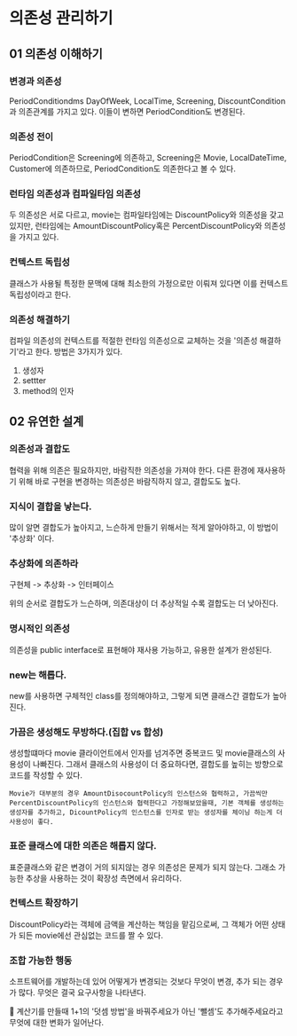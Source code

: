 # 의존성 관리하기



## 01 의존성 이해하기

### 변경과 의존성

PeriodConditiondms DayOfWeek, LocalTime, Screening, DiscountCondition과 의존관계를 가지고 있다. 이들이 변하면 PeriodCondition도 변경된다.



### 의존성 전이

PeriodCondition은 Screening에 의존하고, Screening은 Movie, LocalDateTime, Customer에 의존하므로, PeriodCondition도 의존한다고 볼 수 있다.



### 런타임 의존성과 컴파일타임 의존성

두 의존성은 서로 다르고, movie는 컴파일타임에는 DiscountPolicy와 의존성을 갖고 있지만, 런타임에는 AmountDiscountPolicy혹은 PercentDiscountPolicy와 의존성을 가지고 있다.



### 컨텍스트 독립성

클래스가 사용될 특정한 문맥에 대해 최소한의 가정으로만 이뤄져 있다면 이를 컨텍스트 독립성이라고 한다.



### 의존성 해결하기

컴파일 의존성의 컨텍스트를 적절한 런타임 의존성으로 교체하는 것을 '의존성 해결하기'라고 한다. 방법은 3가지가 있다.

1. 생성자
2. settter
3. method의 인자



## 02 유연한 설계

### 의존성과 결합도

협력을 위해 의존은 필요하지만, 바람직한 의존성을 가져야 한다. 다른 환경에 재사용하기 위해 바로 구현을 변경하는 의존성은 바람직하지 않고, 결합도도 높다.



### 지식이 결합을 낳는다.

많이 알면 결합도가 높아지고, 느슨하게 만들기 위해서는 적게 알아야하고, 이 방법이 '추상화' 이다.



### 추상화에 의존하라

구현체 -> 추상화 -> 인터페이스

위의 순서로 결합도가 느슨하며, 의존대상이 더 추상적일 수록 결합도는 더 낮아진다.



### 명시적인 의존성

의존성을 public interface로 표현해야 재사용 가능하고, 유용한 설계가 완성된다.



### new는 해롭다.

new를 사용하면 구체적인 class를 정의해야하고, 그렇게 되면 클래스간 결합도가 높아진다.



### 가끔은 생성해도 무방하다.(집합 vs 합성)

생성할떄마다 movie 클라이언트에서 인자를 넘겨주면 중복코드 및 movie클래스의 사용성이 나빠진다. 그래서 클래스의 사용성이 더 중요하다면, 결합도를 높히는 방향으로 코드를 작성할 수 있다.

```
Movie가 대부분의 경우 AmountDisocountPolicy의 인스턴스와 협력하고, 가끔씩만 PercentDiscountPolicy의 인스턴스와 협력한다고 가정해보았을때, 기본 객체를 생성하는 생성자를 추가하고, DicountPolicy의 인스턴스를 인자로 받는 생성자를 체이닝 하는게 더 사용성이 좋다.
```



### 표준 클래스에 대한 의존은 해롭지 않다.

표준클래스와 같은 변경이 거의 되지않는 경우 의존성은 문제가 되지 않는다. 그래소 가능한 추상을 사용하는 것이 확장성 측면에서 유리하다.



### 컨텍스트 확장하기

DiscountPolicy라는 객체에 금액을 계산하는 책임을 맡김으로써, 그 객체가 어떤 상태가 되든 movie에선 관심없는 코드를 짤 수 있다.



### 조합 가능한 행동



소프트웨어를 개발하는데 있어 어떻게가 변경되는 것보다 무엇이 변경, 추가 되는 경우가 많다. 무엇은 결국 요구사항을 나타낸다. 

:round_pushpin: 계산기를 만들때 1+1의 '덧셈 방법'을 바꿔주세요가 아닌 '뺄셈'도 추가해주세요라고 무엇에 대한 변화가 일어난다.







